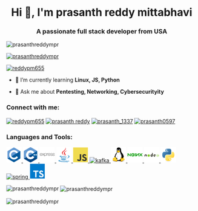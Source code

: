 <h1 align="center">Hi 👋, I'm prasanth reddy mittabhavi</h1>
<h3 align="center">A passionate full stack developer from USA</h3>

<p align="left"> <img src="https://komarev.com/ghpvc/?username=prasanthreddympr&label=Profile%20views&color=0e75b6&style=flat" alt="prasanthreddympr" /> </p>

<p align="left"> <a href="https://github.com/ryo-ma/github-profile-trophy"><img src="https://github-profile-trophy.vercel.app/?username=prasanthreddympr" alt="prasanthreddympr" /></a> </p>

<p align="left"> <a href="https://twitter.com/reddypm655" target="blank"><img src="https://img.shields.io/twitter/follow/reddypm655?logo=twitter&style=for-the-badge" alt="reddypm655" /></a> </p>

- 🌱 I’m currently learning **Linux, JS, Python**

- 💬 Ask me about **Pentesting, Networking, Cybersecurityity**

<h3 align="left">Connect with me:</h3>
<p align="left">
<a href="https://twitter.com/reddypm655" target="blank"><img align="center" src="https://raw.githubusercontent.com/rahuldkjain/github-profile-readme-generator/master/src/images/icons/Social/twitter.svg" alt="reddypm655" height="30" width="40" /></a>
<a href="https://linkedin.com/in/prasanth reddy" target="blank"><img align="center" src="https://raw.githubusercontent.com/rahuldkjain/github-profile-readme-generator/master/src/images/icons/Social/linked-in-alt.svg" alt="prasanth reddy" height="30" width="40" /></a>
<a href="https://instagram.com/prasanth_1337" target="blank"><img align="center" src="https://raw.githubusercontent.com/rahuldkjain/github-profile-readme-generator/master/src/images/icons/Social/instagram.svg" alt="prasanth_1337" height="30" width="40" /></a>
<a href="https://www.codechef.com/users/prasanth0597" target="blank"><img align="center" src="https://cdn.jsdelivr.net/npm/simple-icons@3.1.0/icons/codechef.svg" alt="prasanth0597" height="30" width="40" /></a>
</p>

<h3 align="left">Languages and Tools:</h3>
<p align="left"> <a href="https://www.cprogramming.com/" target="_blank" rel="noreferrer"> <img src="https://raw.githubusercontent.com/devicons/devicon/master/icons/c/c-original.svg" alt="c" width="40" height="40"/> </a> <a href="https://www.w3schools.com/cpp/" target="_blank" rel="noreferrer"> <img src="https://raw.githubusercontent.com/devicons/devicon/master/icons/cplusplus/cplusplus-original.svg" alt="cplusplus" width="40" height="40"/> </a> <a href="https://expressjs.com" target="_blank" rel="noreferrer"> <img src="https://raw.githubusercontent.com/devicons/devicon/master/icons/express/express-original-wordmark.svg" alt="express" width="40" height="40"/> </a> <a href="https://www.java.com" target="_blank" rel="noreferrer"> <img src="https://raw.githubusercontent.com/devicons/devicon/master/icons/java/java-original.svg" alt="java" width="40" height="40"/> </a> <a href="https://developer.mozilla.org/en-US/docs/Web/JavaScript" target="_blank" rel="noreferrer"> <img src="https://raw.githubusercontent.com/devicons/devicon/master/icons/javascript/javascript-original.svg" alt="javascript" width="40" height="40"/> </a> <a href="https://kafka.apache.org/" target="_blank" rel="noreferrer"> <img src="https://www.vectorlogo.zone/logos/apache_kafka/apache_kafka-icon.svg" alt="kafka" width="40" height="40"/> </a> <a href="https://www.linux.org/" target="_blank" rel="noreferrer"> <img src="https://raw.githubusercontent.com/devicons/devicon/master/icons/linux/linux-original.svg" alt="linux" width="40" height="40"/> </a> <a href="https://www.nginx.com" target="_blank" rel="noreferrer"> <img src="https://raw.githubusercontent.com/devicons/devicon/master/icons/nginx/nginx-original.svg" alt="nginx" width="40" height="40"/> </a> <a href="https://nodejs.org" target="_blank" rel="noreferrer"> <img src="https://raw.githubusercontent.com/devicons/devicon/master/icons/nodejs/nodejs-original-wordmark.svg" alt="nodejs" width="40" height="40"/> </a> <a href="https://www.python.org" target="_blank" rel="noreferrer"> <img src="https://raw.githubusercontent.com/devicons/devicon/master/icons/python/python-original.svg" alt="python" width="40" height="40"/> </a> <a href="https://spring.io/" target="_blank" rel="noreferrer"> <img src="https://www.vectorlogo.zone/logos/springio/springio-icon.svg" alt="spring" width="40" height="40"/> </a> <a href="https://www.typescriptlang.org/" target="_blank" rel="noreferrer"> <img src="https://raw.githubusercontent.com/devicons/devicon/master/icons/typescript/typescript-original.svg" alt="typescript" width="40" height="40"/> </a> </p>

<p><img align="left" src="https://github-readme-stats.vercel.app/api/top-langs?username=prasanthreddympr&show_icons=true&locale=en&layout=compact" alt="prasanthreddympr" /></p>

<p>&nbsp;<img align="center" src="https://github-readme-stats.vercel.app/api?username=prasanthreddympr&show_icons=true&locale=en" alt="prasanthreddympr" /></p>

<p><img align="center" src="https://github-readme-streak-stats.herokuapp.com/?user=prasanthreddympr&" alt="prasanthreddympr" /></p>

